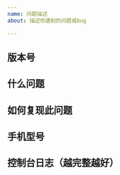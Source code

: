 ```yaml
---
name: 问题描述
about: 描述你遇到的问题或bug

---
```


## 版本号


## 什么问题


## 如何复现此问题


## 手机型号


## 控制台日志（越完整越好）

